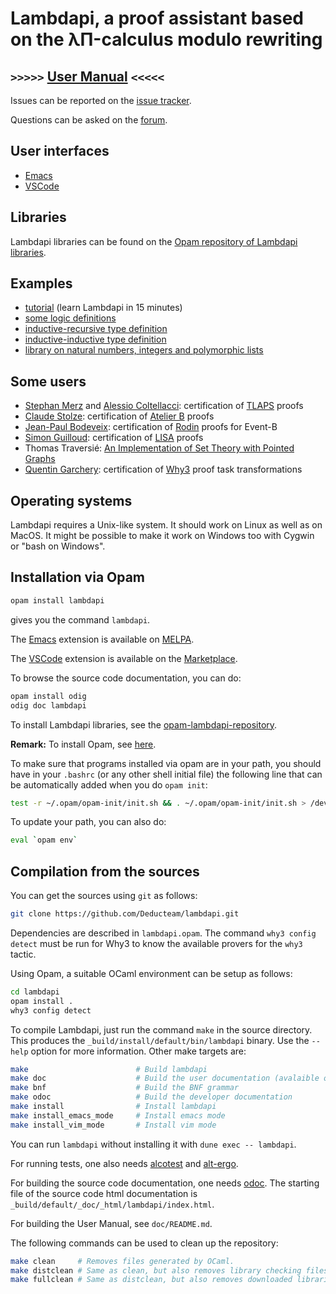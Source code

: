 Lambdapi, a proof assistant based on the λΠ-calculus modulo rewriting <!--[![Gitter][gitter-badge]][gitter-link] [![Matrix][matrix-badge]][matrix-link]-->
=====================================================================

``>>>>>`` [User Manual](https://lambdapi.readthedocs.io) ``<<<<<``
------------------------------------------------------------------

Issues can be reported on the
[issue tracker](https://github.com/Deducteam/lambdapi/issues).

Questions can be asked on the
[forum](https://github.com/Deducteam/lambdapi/discussions).

User interfaces
---------------

- [Emacs](https://lambdapi.readthedocs.io/en/latest/emacs.html)
- [VSCode](https://lambdapi.readthedocs.io/en/latest/vscode.html)

Libraries
---------

Lambdapi libraries can be found on the [Opam repository of Lambdapi libraries](https://github.com/Deducteam/opam-lambdapi-repository).

Examples
--------

- [tutorial](https://raw.githubusercontent.com/Deducteam/lambdapi/master/tests/OK/tutorial.lp) (learn Lambdapi in 15 minutes)
- [some logic definitions](https://github.com/Deducteam/lambdapi-logics)
- [inductive-recursive type definition](https://github.com/Deducteam/lambdapi/blob/master/tests/OK/indrec.lp)
- [inductive-inductive type definition](https://github.com/Deducteam/lambdapi/blob/master/tests/OK/indind.lp)
- [library on natural numbers, integers and polymorphic lists](https://github.com/Deducteam/lambdapi-stdlib)

Some users
----------

- [Stephan Merz](https://members.loria.fr/Stephan.Merz/) and [Alessio Coltellacci](https://github.com/NotBad4U): certification of [TLAPS](https://tla.msr-inria.inria.fr/tlaps/content/Home.html) proofs
- [Claude Stolze](https://perso.eleves.ens-rennes.fr/people/claude.stolze/): certification of [Atelier B](https://www.atelierb.eu/) proofs
- [Jean-Paul Bodeveix](https://www.irit.fr/~Jean-Paul.Bodeveix/): certification of [Rodin](http://www.event-b.org/platform.html) proofs for Event-B
- [Simon Guilloud](https://people.epfl.ch/simon.guilloud): certification of [LISA](https://github.com/epfl-lara/lisa) proofs
- Thomas Traversié: [An Implementation of Set Theory with Pointed Graphs](https://hal.inria.fr/hal-03740004)
- [Quentin Garchery](https://www.lri.fr/~garchery/): certification of [Why3](http://why3.lri.fr/) proof task transformations

Operating systems
-----------------

Lambdapi requires a Unix-like system. It should work on Linux as well as on
MacOS. It might be possible to make it work on Windows too with Cygwin or
"bash on Windows".

Installation via Opam
---------------------

```bash
opam install lambdapi
```
gives you the command ``lambdapi``.

The [Emacs](https://lambdapi.readthedocs.io/en/latest/emacs.html) extension is available on [MELPA](https://melpa.org/#/lambdapi-mode).

The [VSCode](https://lambdapi.readthedocs.io/en/latest/vscode.html) extension is available on the [Marketplace](https://marketplace.visualstudio.com/items?itemName=Deducteam.lambdapi).

To browse the source code documentation, you can do:
```bash
opam install odig
odig doc lambdapi
```

To install Lambdapi libraries, see the [opam-lambdapi-repository](https://github.com/Deducteam/opam-lambdapi-repository).

**Remark:** To install Opam, see [here](https://opam.ocaml.org/).

To make sure that programs installed via opam are in your path, you
should have in your `.bashrc` (or any other shell initial file) the
following line that can be automatically added when you do `opam
init`:

```bash
test -r ~/.opam/opam-init/init.sh && . ~/.opam/opam-init/init.sh > /dev/null 2> /dev/null || true
```

To update your path, you can also do:
```bash
eval `opam env`
```

Compilation from the sources
----------------------------

You can get the sources using `git` as follows:
```bash
git clone https://github.com/Deducteam/lambdapi.git
```

Dependencies are described in `lambdapi.opam`. The command `why3
config detect` must be run for Why3 to know the available provers for
the `why3` tactic.

Using Opam, a suitable OCaml environment can be setup as follows:
```bash
cd lambdapi
opam install .
why3 config detect
```

To compile Lambdapi, just run the command `make` in the source directory.
This produces the `_build/install/default/bin/lambdapi` binary.
Use the `--help` option for more information. Other make targets are:

```bash
make                        # Build lambdapi
make doc                    # Build the user documentation (avalaible on readthedocs)
make bnf                    # Build the BNF grammar
make odoc                   # Build the developer documentation
make install                # Install lambdapi
make install_emacs_mode     # Install emacs mode
make install_vim_mode       # Install vim mode
```

You can run `lambdapi` without installing it with `dune exec -- lambdapi`.

For running tests, one also needs
[alcotest](https://github.com/mirage/alcotest) and
[alt-ergo](https://alt-ergo.ocamlpro.com/).

For building the source code documentation, one needs
[odoc](https://github.com/ocaml/odoc). The starting file of the source
code html documentation is
`_build/default/_doc/_html/lambdapi/index.html`.

For building the User Manual, see `doc/README.md`.

The following commands can be used to clean up the repository:
```bash
make clean     # Removes files generated by OCaml.
make distclean # Same as clean, but also removes library checking files.
make fullclean # Same as distclean, but also removes downloaded libraries.
```

<!--
[gitter-badge]: https://badges.gitter.im/Deducteam/lambdapi.svg
[gitter-link]: https://gitter.im/Deducteam/lambdapi
[matrix-badge]: http://strk.kbt.io/tmp/matrix_badge.svg
[matrix-link]: https://riot.im/app/#/room/#lambdapi:matrix.org
-->
